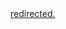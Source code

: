 <a href='window.location.replace("https://github.com/hangxie/parquet-tools/blob/main/README.md" + location.hash)'>
  redirected.
</a>
